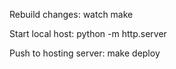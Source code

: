 Rebuild changes:
watch make

Start local host:
python -m http.server 

Push to hosting server:
make deploy